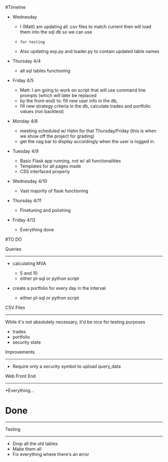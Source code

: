<!-- 
Guide to Markdown:
	http://www.darkcoding.net/software/markdown-quick-reference/
-->

#Timeline

* Wednesday
  * I (Matt) am updating all .csv files to match current then will load them into the sql db so we can use 
  * 	for testing
  * Also updating exp.py and loader.py to contain updated table names

* Thursday 4/4
    * all sql tables functioning

* Friday 4/5
  * Matt: I am going to work on script that will use command line prompts (which will later be replaced
  *   by the front-end) to: fill new user info in the db, 
  *   fill new strategy criteria in the db, calculate trades and portfolio values (run backtest)

* Monday 4/8
  * meeting scheduled w/ Hahn for that Thursday/Friday (this is when we show off the project for grading)
  * get the nag bar to display accordingly when the user is logged in.


* Tuesday 4/9
  * Basic Flask app running, not w/ all functionalities
  * Templates for all pages made
  * CSS   interfaced properly

* Wednesday 4/10
  * Vast majority of flask functioning
  
* Thursday 4/11
  * Finetuning and polishing

* Friday 4/12
  * Everything done 


#TO DO


Queries

--------------

* calculating MVA
  * 5 and 10
  * either pl-sql or python script


* create a portfolio for every day in the interval
  * either pl-sql or python script


CSV Files

-------------
While it's not absolutely necessary, it'd be nice for testing purposes

* trades
* portfolio
* security state

Improvements

-------
* Require only a security symbol to upload query_data

Web Front End

------
*Everything… 


# Done

--------

Testing

-----------
* Drop all the old tables
* Make them all
* Fix everything where there's an error


